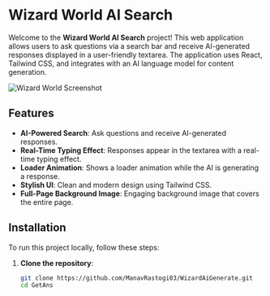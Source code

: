 # Wizard World AI Search

Welcome to the **Wizard World AI Search** project! This web application allows users to ask questions via a search bar and receive AI-generated responses displayed in a user-friendly textarea. The application uses React, Tailwind CSS, and integrates with an AI language model for content generation.

![Wizard World Screenshot](../public/Image.png)

## Features

- **AI-Powered Search**: Ask questions and receive AI-generated responses.
- **Real-Time Typing Effect**: Responses appear in the textarea with a real-time typing effect.
- **Loader Animation**: Shows a loader animation while the AI is generating a response.
- **Stylish UI**: Clean and modern design using Tailwind CSS.
- **Full-Page Background Image**: Engaging background image that covers the entire page.

## Installation

To run this project locally, follow these steps:

1. **Clone the repository**:
   ```bash
   git clone https://github.com/ManavRastogi03/WizardAiGenerate.git
   cd GetAns

